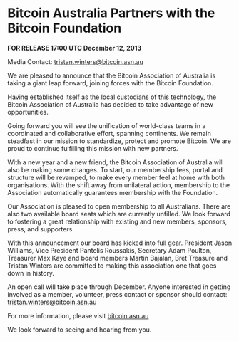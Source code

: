 # Bitcoin Australia Partners with the Bitcoin Foundation

**FOR RELEASE 17:00 UTC December 12, 2013**

Media Contact: [tristan.winters@bitcoin.asn.au](mailto:tristan.winters@bitcoin.asn.au)
 
We are pleased to announce that the Bitcoin Association of Australia is taking a giant leap forward, joining forces with the Bitcoin Foundation.

Having established itself as the local custodians of this technology, the Bitcoin Association of Australia has decided to take advantage of new opportunities.
 
Going forward you will see the unification of world-class teams in a coordinated and collaborative effort, spanning continents. We remain steadfast in our mission to standardize, protect and promote Bitcoin. We are proud to continue fulfilling this mission with new partners.
 
With a new year and a new friend, the Bitcoin Association of Australia will also be making some changes. To start, our membership fees, portal and structure will be revamped, to make every member feel at home with both organisations. With the shift away from unilateral action, membership to the Association automatically guarantees membership with the Foundation.
 
Our Association is pleased to open membership to all Australians. There are also two available board seats which are currently unfilled. We look forward to fostering a great relationship with existing and new members, sponsors, press, and supporters. 

With this announcement our board has kicked into full gear. President Jason Williams, Vice President Pantelis Roussakis, Secretary Adam Poulton, Treasurer Max Kaye and board members Martin Bajalan, Bret Treasure and Tristan Winters are committed to making this association one that goes down in history.
 
An open call will take place through December. Anyone interested in getting involved as a member, volunteer, press contact or sponsor should contact: tristan.winters@bitcoin.asn.au
 
For more information, please visit [bitcoin.asn.au](https://bitcoin.asn.au)
 
We look forward to seeing and hearing from you.

